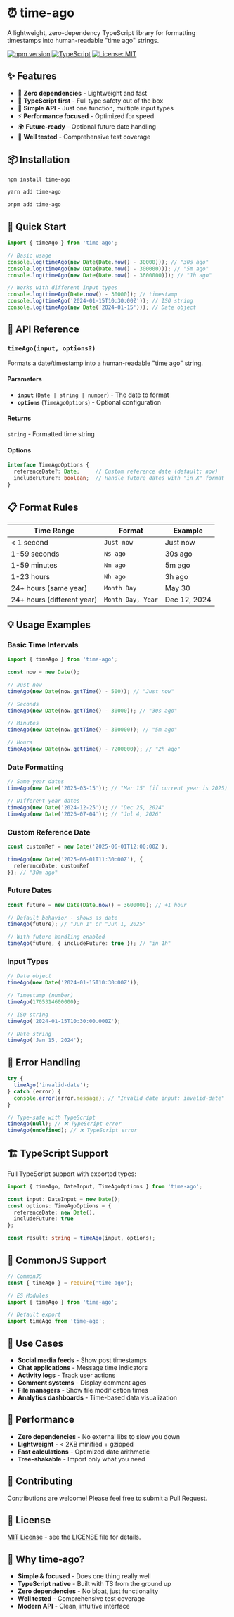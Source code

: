 # ⏰ time-ago

A lightweight, zero-dependency TypeScript library for formatting timestamps into human-readable "time ago" strings.

[![npm version](https://badge.fury.io/js/time-ago.svg)](https://www.npmjs.com/package/time-ago)
[![TypeScript](https://img.shields.io/badge/TypeScript-Ready-blue.svg)](https://www.typescriptlang.org/)
[![License: MIT](https://img.shields.io/badge/License-MIT-yellow.svg)](https://opensource.org/licenses/MIT)

## ✨ Features

- 🚀 **Zero dependencies** - Lightweight and fast
- 🔧 **TypeScript first** - Full type safety out of the box
- 🎯 **Simple API** - Just one function, multiple input types
- ⚡ **Performance focused** - Optimized for speed
- 🌍 **Future-ready** - Optional future date handling
- 📝 **Well tested** - Comprehensive test coverage

## 📦 Installation

```bash
npm install time-ago
```

```bash
yarn add time-ago
```

```bash
pnpm add time-ago
```

## 🚀 Quick Start

```typescript
import { timeAgo } from 'time-ago';

// Basic usage
console.log(timeAgo(new Date(Date.now() - 30000))); // "30s ago"
console.log(timeAgo(new Date(Date.now() - 300000))); // "5m ago"
console.log(timeAgo(new Date(Date.now() - 3600000))); // "1h ago"

// Works with different input types
console.log(timeAgo(Date.now() - 30000)); // timestamp
console.log(timeAgo('2024-01-15T10:30:00Z')); // ISO string
console.log(timeAgo(new Date('2024-01-15'))); // Date object
```

## 📖 API Reference

### `timeAgo(input, options?)`

Formats a date/timestamp into a human-readable "time ago" string.

#### Parameters

- **`input`** (`Date | string | number`) - The date to format
- **`options`** (`TimeAgoOptions`) - Optional configuration

#### Returns

`string` - Formatted time string

#### Options

```typescript
interface TimeAgoOptions {
  referenceDate?: Date;     // Custom reference date (default: now)
  includeFuture?: boolean;  // Handle future dates with "in X" format
}
```

## 📋 Format Rules

| Time Range | Format | Example |
|------------|--------|---------|
| < 1 second | `Just now` | Just now |
| 1-59 seconds | `Ns ago` | 30s ago |
| 1-59 minutes | `Nm ago` | 5m ago |
| 1-23 hours | `Nh ago` | 3h ago |
| 24+ hours (same year) | `Month Day` | May 30 |
| 24+ hours (different year) | `Month Day, Year` | Dec 12, 2024 |

## 💡 Usage Examples

### Basic Time Intervals

```typescript
import { timeAgo } from 'time-ago';

const now = new Date();

// Just now
timeAgo(new Date(now.getTime() - 500)); // "Just now"

// Seconds
timeAgo(new Date(now.getTime() - 30000)); // "30s ago"

// Minutes  
timeAgo(new Date(now.getTime() - 300000)); // "5m ago"

// Hours
timeAgo(new Date(now.getTime() - 7200000)); // "2h ago"
```

### Date Formatting

```typescript
// Same year dates
timeAgo(new Date('2025-03-15')); // "Mar 15" (if current year is 2025)

// Different year dates  
timeAgo(new Date('2024-12-25')); // "Dec 25, 2024"
timeAgo(new Date('2026-07-04')); // "Jul 4, 2026"
```

### Custom Reference Date

```typescript
const customRef = new Date('2025-06-01T12:00:00Z');

timeAgo(new Date('2025-06-01T11:30:00Z'), { 
  referenceDate: customRef 
}); // "30m ago"
```

### Future Dates

```typescript
const future = new Date(Date.now() + 3600000); // +1 hour

// Default behavior - shows as date
timeAgo(future); // "Jun 1" or "Jun 1, 2025"

// With future handling enabled
timeAgo(future, { includeFuture: true }); // "in 1h"
```

### Input Types

```typescript
// Date object
timeAgo(new Date('2024-01-15T10:30:00Z'));

// Timestamp (number)
timeAgo(1705314600000);

// ISO string
timeAgo('2024-01-15T10:30:00.000Z');

// Date string
timeAgo('Jan 15, 2024');
```

## 🧪 Error Handling

```typescript
try {
  timeAgo('invalid-date');
} catch (error) {
  console.error(error.message); // "Invalid date input: invalid-date"
}

// Type-safe with TypeScript
timeAgo(null); // ❌ TypeScript error
timeAgo(undefined); // ❌ TypeScript error
```

## 🏗️ TypeScript Support

Full TypeScript support with exported types:

```typescript
import { timeAgo, DateInput, TimeAgoOptions } from 'time-ago';

const input: DateInput = new Date();
const options: TimeAgoOptions = { 
  referenceDate: new Date(),
  includeFuture: true 
};

const result: string = timeAgo(input, options);
```

## 🔧 CommonJS Support

```javascript
// CommonJS
const { timeAgo } = require('time-ago');

// ES Modules  
import { timeAgo } from 'time-ago';

// Default export
import timeAgo from 'time-ago';
```

## 🎯 Use Cases

- **Social media feeds** - Show post timestamps
- **Chat applications** - Message time indicators  
- **Activity logs** - Track user actions
- **Comment systems** - Display comment ages
- **File managers** - Show file modification times
- **Analytics dashboards** - Time-based data visualization

## 🏃 Performance

- **Zero dependencies** - No external libs to slow you down
- **Lightweight** - < 2KB minified + gzipped
- **Fast calculations** - Optimized date arithmetic
- **Tree-shakable** - Import only what you need

## 🤝 Contributing

Contributions are welcome! Please feel free to submit a Pull Request.

## 📄 License

[MIT License](LICENSE) - see the [LICENSE](LICENSE) file for details.

## 🌟 Why time-ago?

- **Simple & focused** - Does one thing really well
- **TypeScript native** - Built with TS from the ground up
- **Zero dependencies** - No bloat, just functionality
- **Well tested** - Comprehensive test coverage
- **Modern API** - Clean, intuitive interface 